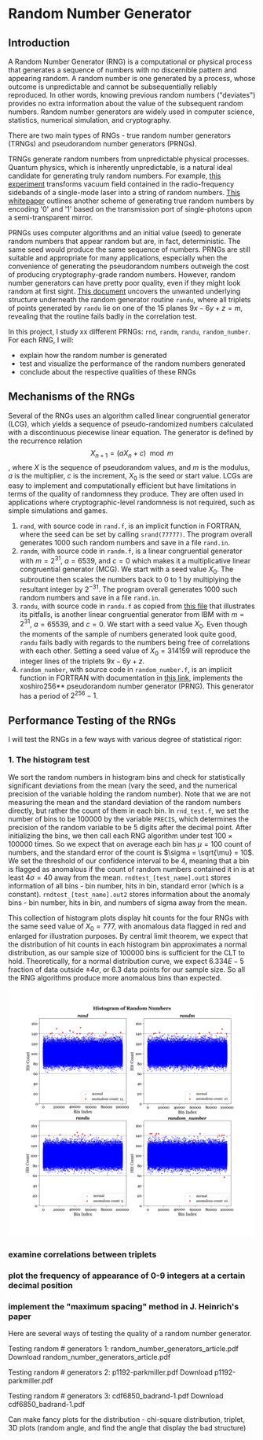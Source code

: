 # Random Number Generator

## Introduction
A Random Number Generator (RNG) is a computational or physical process that generates a sequence of numbers with no discernible pattern and appearing random. A random number is one generated by a process, whose outcome is unpredictable and cannot be subsequentially reliably reproduced. In other words, knowing previous random numbers ("deviates") provides no extra information about the value of the subsequent random numbers. Random number generators are widely used in computer science, statistics, numerical simulation, and cryptography.

There are two main types of RNGs - true random number generators (TRNGs) and pseudorandom number generators (PRNGs). 

TRNGs generate random numbers from unpredictable physical processes. Quantum physics, which is inherently unpredictable, is a natural ideal candidate for generating truly random numbers. For example, [this experiment](https://arxiv.org/pdf/1107.4438) transforms vacuum field contained in the radio-frequency sidebands of a single-mode laser into a string of random numbers. [This whitepaper](https://canvas.uchicago.edu/courses/52540/files/9986928?wrap=1) outlines another scheme of generating true random numbers by encoding '0' and '1' based on the transmission port of single-photons upon a semi-transparent mirror. 

PRNGs uses computer algorithms and an initial value (seed) to generate random numbers that appear random but are, in fact, deterministic. The same seed would produce the same sequence of numbers. PRNGs are still suitable and appropriate for many applications, especially when the convenience of generating the pseudorandom numbers outweigh the cost of producing cryptography-grade random numbers. However, random number generators can have pretty poor quality, even if they might look random at first sight. [This document](http://physics.ucsc.edu/~peter/115/randu.pdf) uncovers the unwanted underlying structure underneath the random generator routine `randu`, where all triplets of points generated by `randu` lie on one of the 15 planes $9x-6y+z=m$, revealing that the routine fails badly in the correlation test.

In this project, I study xx different PRNGs: `rnd`, `randm`, `randu`, `random_number`. For each RNG, I will:
- explain how the random number is generated
- test and visualize the performance of the random numbers generated
- conclude about the respective qualities of these RNGs

## Mechanisms of the RNGs
Several of the RNGs uses an algorithm called linear congruential generator (LCG), which yields a sequence of pseudo-randomized numbers calculated with a discontinuous piecewise linear equation. The generator is defined by the recurrence relation $$X_{n+1} =  (a X_n + c) \mod m$$, where $X$ is the sequence of pseudorandom values, and $m$ is the modulus, $a$ is the multiplier, $c$ is the increment, $X_0$ is the seed or start value. LCGs are easy to implement and computationally efficient but have limitations in terms of the quality of randomness they produce. They are often used in applications where cryptographic-level randomness is not required, such as simple simulations and games. 

1. `rand`, with source code in `rand.f`, is an implicit function in FORTRAN, where the seed can be set by calling `srand(77777)`.  The program overall generates 1000 such random numbers and save in a file `rand.in`.
1. `randm`, with source code in `randm.f`, is a linear congruential generator with $m = 2^31$, $a = 6539$, and $c=0$ which makes it a multiplicative linear congruential generator (MCG). We start with a seed value $X_0$. The subroutine then scales the numbers back to $0$ to $1$ by multiplying the resultant integer by $2^{-31}$. The program overall generates 1000 such random numbers and save in a file `rand.in`.
1. `randu`, with source code in `randu.f` as copied from [this file](http://physics.ucsc.edu/~peter/115/randu.pdf) that illustrates its pitfalls, is another linear congruential generator from IBM with $m = 2^31$, $a = 65539$, and $c=0$. We start with a seed value $X_0$. Even though the moments of the sample of numbers generated look quite good, `randu` fails badly with regards to the numbers being free of correlations with each other. Setting a seed value of $X_0 = 314159$ will reproduce the integer lines of the triplets $9x-6y+z$. 
1. `random_number`, with source code in `random_number.f`, is an implicit function in FORTRAN with documentation in [this link](https://gcc.gnu.org/onlinedocs/gfortran/RANDOM_005fNUMBER.html), implements the xoshiro256** pseudorandom number generator (PRNG). This generator has a period of $2^{256} - 1$.

## Performance Testing of the RNGs
I will test the RNGs in a few ways with various degree of statistical rigor: 
### 1. The histogram test
We sort the random numbers in histogram bins and check for statistically significant deviations from the mean (vary the seed, and the numerical precision of the variable holding the random number). Note that we are not measuring the mean and the standard deviation of the random numbers directly, but rather the count of them in each bin. In `rnd_test.f`, we set the number of bins to be $100000$ by the variable `PRECIS`, which determines the precision of the random variable to be 5 digits after the decimal point. After initializing the bins, we then call each RNG algorithm under test $100 \times 100000$ times. So we expect that on average each bin has $\mu = 100$ count of numbers, and the standard error of the count is $\sigma = \sqrt{\mu} = 10$. We set the threshold of our confidence interval to be $4$, meaning that a bin is flagged as anomalous if the count of random numbers contained it in is at least $4\sigma = 40$ away from the mean. `rndtest_[test_name].out1` stores information of all bins - bin number, hits in bin, standard error (which is a constant). `rndtest_[test_name].out2` stores information about the anomaly bins - bin number, hits in bin, and numbers of sigma away from the mean.

This collection of histogram plots display hit counts for the four RNGs with the same seed value of $X_0 = 777$, with anomalous data flagged in red and enlarged for illustration purposes. By central limit theorem, we expect that the distribution of hit counts in each histogram bin approximates a normal distribution, as our sample size of $100000$ bins is sufficient for the CLT to hold. Theoretically, for a normal distribution curve, we expect $6.334E-5$ fraction of data outside $\pm 4\sigma$, or $6.3$ data points for our sample size. So all the RNG algorithms produce more anomalous bins than expected.


<picture>
 <source media="(prefers-color-scheme: dark)" srcset="RNG_histogram_flagged_plots.png">
 <source media="(prefers-color-scheme: light)" srcset="RNG_histogram_flagged_plots.png">
 <img alt="YOUR-ALT-TEXT" src="RNG_histogram_flagged_plots.png">
</picture>

### examine correlations between triplets
### plot the frequency of appearance of 0-9 integers at a certain decimal position
### implement the "maximum spacing" method in J. Heinrich's paper

Here are several ways of testing the quality of a random number generator. 

Testing random # generators 1: random_number_generators_article.pdf Download random_number_generators_article.pdf 

Testing random # generators 2: p1192-parkmiller.pdf Download p1192-parkmiller.pdf 

Testing random # generators 3: cdf6850_badrand-1.pdf Download cdf6850_badrand-1.pdf 


Can make fancy plots for the distribution - chi-square distribution, triplet, 3D plots (random angle, and find the angle that display the bad structure) 
